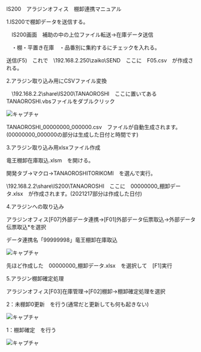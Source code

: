 IS200　アラジンオフィス　棚卸連携マニュアル

1.IS200で棚卸データを送信する。

　IS200画面　補助の中の上位ファイル転送→在庫データ送信
 
　・棚・平置き在庫　・品番別に集約するにチェックを入れる。
 
 送信(F5)　これで　\\192.168.2.250\zaiko\SEND　ここに　F05.csv　が作成される。

2.アラジン取り込み用にCSVファイル変換

　\\192.168.2.2\share\IS200\TANAOROSHI　ここに置いてある　TANAOROSHI.vbsファイルをダブルクリック
 
![キャプチャ](https://github.com/toyocase/toyocase/assets/154039551/f952697f-69f7-458b-91f3-090f62535fcc)

TANAOROSHI_00000000_000000.csv　ファイルが自動生成されます。(00000000_000000の部分は生成した日付と時間です)

3.アラジン取り込み用xlsxファイル作成

竜王棚卸在庫取込.xlsm　を開ける。

開発タブ→マクロ→TANAOROSHITORIKOMI　を選んで実行。

\\192.168.2.2\share\IS200\TANAOROSHI　ここに　00000000_棚卸データ.xlsx　が作成されます。(2021217部分は作成した日付)

4.アラジンへの取り込み

アラジンオフィス[F07]外部データ連携→[F01]外部データ伝票取込→外部データ伝票取込*を選択

データ連携名「99999998」竜王棚卸在庫取込

![キャプチャ](https://github.com/toyocase/toyocase/assets/154039551/e8a2206b-e448-48c4-9e76-0dfb877717e9)

先ほど作成した　00000000_棚卸データ.xlsx　を選択して　[F1]実行

5.アラジン棚卸確定処理

アラジンオフィス[F03]在庫管理→[F02]棚卸→棚卸確定処理を選択

2：未棚卸0更新　を行う(通常だと更新しても何も起きない)

![キャプチャ](https://github.com/toyocase/toyocase/assets/154039551/691b72d5-1847-4819-a499-2873860502f8)

1：棚卸確定　を行う

![キャプチャ](https://github.com/toyocase/toyocase/assets/154039551/b6f4c04a-46ce-4bf5-bbce-80b3e4aa64c4)











 

